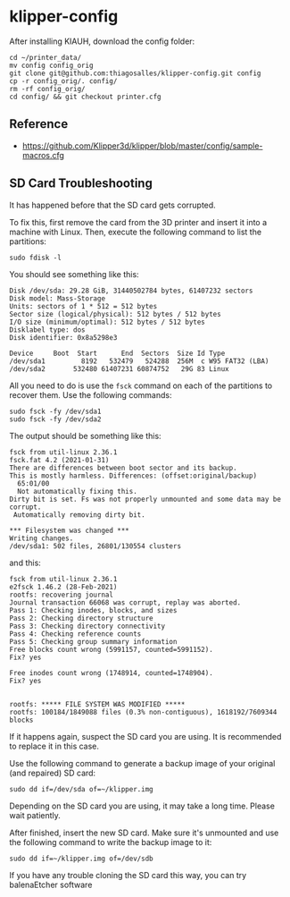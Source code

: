 # klipper-config

After installing KIAUH, download the config folder:
```
cd ~/printer_data/
mv config config_orig
git clone git@github.com:thiagosalles/klipper-config.git config
cp -r config_orig/. config/
rm -rf config_orig/
cd config/ && git checkout printer.cfg
```

## Reference

- https://github.com/Klipper3d/klipper/blob/master/config/sample-macros.cfg

## SD Card Troubleshooting

It has happened before that the SD card gets corrupted.

To fix this, first remove the card from the 3D printer and insert it into a machine with Linux. Then, execute the following command to list the partitions:
```
sudo fdisk -l
```

You should see something like this:
```
Disk /dev/sda: 29.28 GiB, 31440502784 bytes, 61407232 sectors
Disk model: Mass-Storage
Units: sectors of 1 * 512 = 512 bytes
Sector size (logical/physical): 512 bytes / 512 bytes
I/O size (minimum/optimal): 512 bytes / 512 bytes
Disklabel type: dos
Disk identifier: 0x8a5298e3

Device     Boot  Start      End  Sectors  Size Id Type
/dev/sda1         8192   532479   524288  256M  c W95 FAT32 (LBA)
/dev/sda2       532480 61407231 60874752   29G 83 Linux
```

All you need to do is use the `fsck` command on each of the partitions to recover them. Use the following commands:
```
sudo fsck -fy /dev/sda1
sudo fsck -fy /dev/sda2
```

The output should be something like this:
```
fsck from util-linux 2.36.1
fsck.fat 4.2 (2021-01-31)
There are differences between boot sector and its backup.
This is mostly harmless. Differences: (offset:original/backup)
  65:01/00
  Not automatically fixing this.
Dirty bit is set. Fs was not properly unmounted and some data may be corrupt.
 Automatically removing dirty bit.

*** Filesystem was changed ***
Writing changes.
/dev/sda1: 502 files, 26801/130554 clusters
```
and this:
```
fsck from util-linux 2.36.1
e2fsck 1.46.2 (28-Feb-2021)
rootfs: recovering journal
Journal transaction 66068 was corrupt, replay was aborted.
Pass 1: Checking inodes, blocks, and sizes
Pass 2: Checking directory structure
Pass 3: Checking directory connectivity
Pass 4: Checking reference counts
Pass 5: Checking group summary information
Free blocks count wrong (5991157, counted=5991152).
Fix? yes

Free inodes count wrong (1748914, counted=1748904).
Fix? yes


rootfs: ***** FILE SYSTEM WAS MODIFIED *****
rootfs: 100184/1849088 files (0.3% non-contiguous), 1618192/7609344 blocks
```

If it happens again, suspect the SD card you are using. It is recommended to replace it in this case.

Use the following command to generate a backup image of your original (and repaired) SD card:
```
sudo dd if=/dev/sda of=~/klipper.img
```

Depending on the SD card you are using, it may take a long time. Please wait patiently.

After finished, insert the new SD card. Make sure it's unmounted and use the following command to write the backup image to it:

```
sudo dd if=~/klipper.img of=/dev/sdb
```

If you have any trouble cloning the SD card this way, you can try balenaEtcher software






